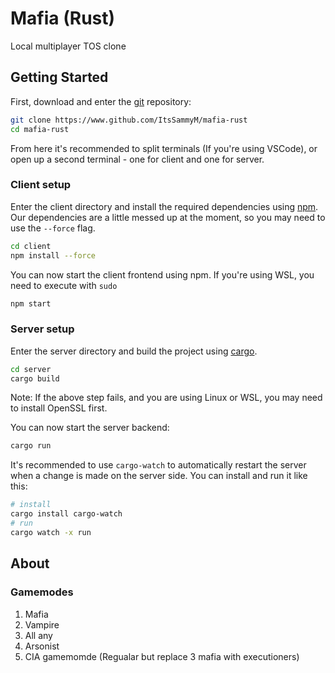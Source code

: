 # Mafia (Rust)
Local multiplayer TOS clone

## Getting Started
First, download and enter the [git](https://git-scm.com/) repository:
```bash
git clone https://www.github.com/ItsSammyM/mafia-rust
cd mafia-rust
```
From here it's recommended to split terminals (If you're using VSCode), or open up a second terminal - one for client and one for server.
### Client setup
Enter the client directory and install the required dependencies using [npm](https://www.npmjs.com/). Our dependencies are a little messed up at the moment, so you may need to use the `--force` flag.
```bash
cd client
npm install --force
```
You can now start the client frontend using npm. If you're using WSL, you need to execute with `sudo`
```bash
npm start
```
### Server setup
Enter the server directory and build the project using [cargo](https://www.rust-lang.org/).
```bash
cd server
cargo build
```
Note: If the above step fails, and you are using Linux or WSL, you may need to install OpenSSL first.

You can now start the server backend:
```bash
cargo run
```
It's recommended to use `cargo-watch` to automatically restart the server when a change is made on the server side. You can install and run it like this:
```bash
# install
cargo install cargo-watch
# run
cargo watch -x run
```
## About
### Gamemodes
1. Mafia
2. Vampire
3. All any
4. Arsonist
5. CIA gamemomde (Regualar but replace 3 mafia with executioners)

